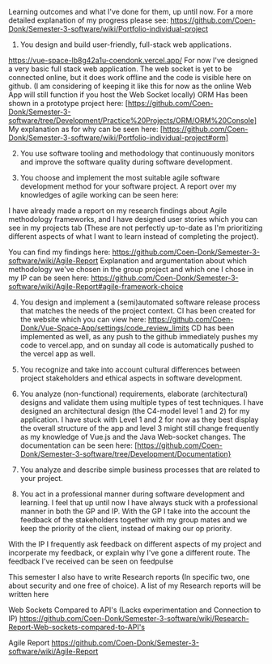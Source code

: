 Learning outcomes and what I've done for them, up until now. For a more detailed explanation of my progress please see: https://github.com/Coen-Donk/Semester-3-software/wiki/Portfolio-individual-project

1. You design and build user-friendly, full-stack web applications.

https://vue-space-lb8g42a1u-coendonk.vercel.app/
For now I've designed a very basic full stack web application. The web socket is yet to be connected online, but it does work offline and the code is visible here on github. 
(I am considering of keeping it like this for now as the online Web App will still function if you host the Web Socket locally)
ORM Has been shown in a prototype project here: [https://github.com/Coen-Donk/Semester-3-software/tree/Development/Practice%20Projects/ORM/ORM%20Console]
My explanation as for why can be seen here: [https://github.com/Coen-Donk/Semester-3-software/wiki/Portfolio-individual-project#orm]

2. You use software tooling and methodology that continuously monitors and improve the software quality during software development.

3. You choose and implement the most suitable agile software development method for your software project.
A report over my knowledges of agile working can be seen here:

I have already made a report on my research findings about Agile methodology frameworks, and I have designed user stories which you can see in my projects tab (These are not perfectly up-to-date as I'm prioritizing different aspects of what I want to learn instead of completing the project). 

You can find my findings here: https://github.com/Coen-Donk/Semester-3-software/wiki/Agile-Report
Explanation and argumentation about which methodology we've chosen in the group project and which one I chose in my IP can be seen here: https://github.com/Coen-Donk/Semester-3-software/wiki/Agile-Report#agile-framework-choice

4. You design and implement a (semi)automated software release process that matches the needs of the project context.
CI has been created for the website which you can view here: https://github.com/Coen-Donk/Vue-Space-App/settings/code_review_limits
CD has been implemented as well, as any push to the github immediately pushes my code to vercel.app, and on sunday all code is automatically pushed to the vercel app as well.

5. You recognize and take into account cultural differences between project stakeholders and ethical aspects in software development.

6. You analyze (non-functional) requirements, elaborate (architectural) designs and validate them using multiple types of test techniques.
I have designed an architectural design (the C4-model level 1 and 2) for my application. I have stuck with Level 1 and 2 for now as they best display the overall structure of the app and level 3 might still change frequently as my
knowledge of Vue.js and the Java Web-socket changes. 
The documentation can be seen here: [https://github.com/Coen-Donk/Semester-3-software/tree/Development/Documentation}

7. You analyze and describe simple business processes that are related to your project.

8.  You act in a professional manner during software development and learning.
I feel that up until now I have always stuck with a professional manner in both the GP and IP. With the GP I take into the account the feedback of the stakeholders together with my group mates and we keep the priority of the
client, instead of making our op priority. 

With the IP I frequently ask feedback on different aspects of my project and incorperate my feedback, or explain why I've gone a different route. The feedback I've received can be seen on feedpulse

This semester I also have to write Research reports (In specific two, one about security and one free of choice). A list of my Research reports will be written here

Web Sockets Compared to API's (Lacks experimentation and Connection to IP)
https://github.com/Coen-Donk/Semester-3-software/wiki/Research-Report-Web-sockets-compared-to-API's

Agile Report 
https://github.com/Coen-Donk/Semester-3-software/wiki/Agile-Report
